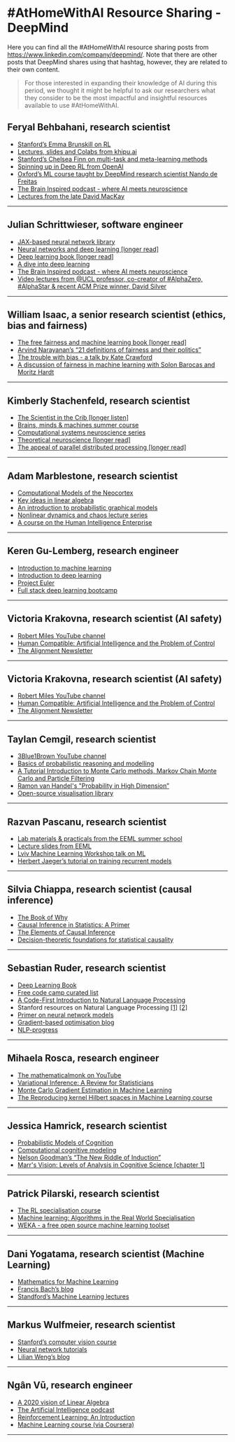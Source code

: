 # #AtHomeWithAI Resource Sharing - DeepMind

Here you can find all the #AtHomeWithAI resource sharing posts from https://www.linkedin.com/company/deepmind/. Note that there are other posts that DeepMind shares using that hashtag, however, they are related to their own content.

>  For those interested in expanding their knowledge of AI during this period, we thought it might be helpful to ask our researchers what they consider to be the most impactful and insightful resources available to use #AtHomeWithAI.

## Feryal Behbahani, research scientist


- [Stanford’s Emma Brunskill on RL](https://www.youtube.com/watch?v=FgzM3zpZ55o&amp;list=PLoROMvodv4rOSOPzutgyCTapiGlY2Nd8u)
- [Lectures, slides and Colabs from khipu.ai](https://github.com/khipu-ai/practicals-2019)
- [Stanford’s Chelsea Finn on multi-task and meta-learning methods](https://www.youtube.com/watch?v=0rZtSwNOTQo&list=PLoROMvodv4rMC6zfYmnD7UG3LVvwaITY5)
- [Spinning up in Deep RL from OpenAI](https://spinningup.openai.com/en/latest/)
- [Oxford’s ML course taught by DeepMind research scientist Nando de Freitas](https://www.cs.ox.ac.uk/people/nando.defreitas/machinelearning/)
- [The Brain Inspired podcast - where AI meets neuroscience](https://braininspired.co/podcast/)
- [Lectures from the late David MacKay](https://www.youtube.com/watch?v=BCiZc0n6COY&list=PLruBu5BI5n4aFpG32iMbdWoRVAA-Vcso6)
---
## Julian Schrittwieser, software engineer


- [JAX-based neural network library](https://github.com/deepmind/dm-haiku)
- [Neural networks and deep learning [longer read]](http://neuralnetworksanddeeplearning.com/)
- [Deep learning book [longer read]](http://www.deeplearningbook.org/)
- [A dive into deep learning](http://d2l.ai/)
- [The Brain Inspired podcast - where AI meets neuroscience](https://braininspired.co/podcast/)
- [Video lectures from @UCL professor, co-creator of #AlphaZero, #AlphaStar & recent ACM Prize winner, David Silver](https://www.youtube.com/playlist?list=PLqYmG7hTraZBiG_XpjnPrSNw-1XQaM_gB)
---

## William Isaac, a senior research scientist (ethics, bias and fairness)


- [The free fairness and machine learning book [longer read]](https://fairmlbook.org/)
- [Arvind Narayanan’s “21 definitions of fairness and their politics”](https://www.youtube.com/watch?v=jIXIuYdnyyk)
- [The trouble with bias - a talk by Kate Crawford](https://www.youtube.com/watch?v=fMym_BKWQzk)
- [A discussion of fairness in machine learning with Solon Barocas and Moritz Hardt ](https://vimeo.com/248490141)

---

## Kimberly Stachenfeld, research scientist


- [The Scientist in the Crib [longer listen]](https://adbl.co/2Wwp5pE)
- [Brains, minds & machines summer course](https://ocw.mit.edu/resources/res-9-003-brains-minds-and-machines-summer-course-summer-2015/introduction/)
- [Computational systems neuroscience series](https://mbl.hosted.panopto.com/Panopto/Pages/Sessions/List.aspx#folderID=%22cdb74179-b85f-4198-8f35-aa9901276ed4%22)
- [Theoretical neuroscience [longer read]](http://www.gatsby.ucl.ac.uk/~lmate/biblio/dayanabbott.pdf)
- [The appeal of parallel distributed processing [longer read]](https://stanford.edu/~jlmcc/papers/PDP/Chapter1.pdf)

---

## Adam Marblestone, research scientist


- [Computational Models of the Neocortex](http://web.stanford.edu/class/cs379c/calendar.html)
- [Key ideas in linear algebra](https://www.youtube.com/watch?v=O3NxvLC-5s4&feature=youtu.be&t=3221)
- [An introduction to probabilistic graphical models](https://ermongroup.github.io/cs228-notes/)
- [Nonlinear dynamics and chaos lecture series](https://www.youtube.com/playlist?list=PLbN57C5Zdl6j_qJA-pARJnKsmROzPnO9V)
- [A course on the Human Intelligence Enterprise](https://ocw.mit.edu/courses/electrical-engineering-and-computer-science/6-803-the-human-intelligence-enterprise-spring-2019/course-readings/)

---

## Keren Gu-Lemberg, research engineer


- [Introduction to machine learning](https://ocw.mit.edu/courses/electrical-engineering-and-computer-science/6-867-machine-learning-fall-2006/)
- [Introduction to deep learning](http://introtodeeplearning.com/)
- [Project Euler](https://projecteuler.net/)
- [Full stack deep learning bootcamp](https://fullstackdeeplearning.com/march2019)


---
## Victoria Krakovna, research scientist (AI safety)


- [Robert Miles YouTube channel](https://www.youtube.com/channel/UCLB7AzTwc6VFZrBsO2ucBMg/videos)
- [Human Compatible: Artificial Intelligence and the Problem of Control](https://books.google.co.uk/books/about/Human_Compatible.html?id=M1eFDwAAQBAJ&redir_esc=y)
- [The Alignment Newsletter](http://rohinshah.com/alignment-newsletter/)


---
## Victoria Krakovna, research scientist (AI safety)


- [Robert Miles YouTube channel](https://www.youtube.com/channel/UCLB7AzTwc6VFZrBsO2ucBMg/videos)
- [Human Compatible: Artificial Intelligence and the Problem of Control](https://books.google.co.uk/books/about/Human_Compatible.html?id=M1eFDwAAQBAJ&redir_esc=y)
- [The Alignment Newsletter](http://rohinshah.com/alignment-newsletter/)


---
## Taylan Cemgil, research scientist


- [3Blue1Brown YouTube channel](https://www.youtube.com/channel/UCYO_jab_esuFRV4b17AJtAw)
- [Basics of probabilistic reasoning and modelling](http://web4.cs.ucl.ac.uk/staff/D.Barber/pmwiki/pmwiki.php?n=Brml.HomePage)
- [A Tutorial Introduction to Monte Carlo methods, Markov Chain Monte Carlo and Particle Filtering](https://www.cmpe.boun.edu.tr/~cemgil/Courses/cmpe548/cmpe58n-lecture-notes.pdf)
- [Ramon van Handel's "Probability in High Dimension”](https://web.math.princeton.edu/~rvan/APC550.pdf)
- [Open-source visualisation library](https://observablehq.com/@mbostock)
---
## Razvan Pascanu, research scientist


- [Lab materials & practicals from the EEML summer school](https://github.com/eemlcommunity/PracticalSessions2019)
- [Lecture slides from EEML](https://www.eeml.eu/previous-editions/eeml19/resources)
- [Lviv Machine Learning Workshop talk on ML](https://www.youtube.com/watch?v=NnAvhTs_WJ8&feature=youtu.be)
- [Herbert Jaeger’s tutorial on training recurrent models](https://drive.google.com/file/d/1pUUlnJswxF3JveKhcfoopAUTvNxAyHaI/view)
---
## Silvia Chiappa, research scientist (causal inference)


- [The Book of Why](http://bayes.cs.ucla.edu/WHY/)
- [Causal Inference in Statistics: A Primer](https://books.google.co.uk/books/about/Causal_Inference_in_Statistics.html?id=IqCECwAAQBAJ&redir_esc=y)
- [The Elements of Causal Inference](https://mitpress.mit.edu/books/elements-causal-inference)
- [Decision-theoretic foundations for statistical causality](https://arxiv.org/pdf/2004.12493.pdf)
---

## Sebastian Ruder, research scientist


- [Deep Learning Book](http://www.deeplearningbook.org/)
- [Free code camp curated list](https://www.freecodecamp.org/news/every-single-machine-learning-course-on-the-internet-ranked-by-your-reviews-3c4a7b8026c0/)
- [A Code-First Introduction to Natural Language Processing](https://www.fast.ai/2019/07/08/fastai-nlp/)
- Stanford resources on Natural Language Processing [[1]](https://web.stanford.edu/~jurafsky/slp3/) [[2]](http://web.stanford.edu/class/cs224n/)
- [Primer on neural network models](https://www.jair.org/index.php/jair/article/view/11030)
- [Gradient-based optimisation blog](https://ruder.io/optimizing-gradient-descent/)
- [NLP-progress](http://nlpprogress.com/)

---
## Mihaela Rosca, research engineer 
- [The mathematicalmonk on YouTube](https://www.youtube.com/user/mathematicalmonk/featured)
- [Variational Inference: A Review for Statisticians](https://arxiv.org/abs/1601.00670)
- [Monte Carlo Gradient Estimation in Machine Learning](https://arxiv.org/abs/1906.10652)
- [The Reproducing kernel Hilbert spaces in Machine Learning course](http://www.gatsby.ucl.ac.uk/~gretton/coursefiles/rkhscourse.html)


---
## Jessica Hamrick, research scientist
- [Probabilistic Models of Cognition](https://probmods.org/)
- [Computational cognitive modeling](https://brendenlake.github.io/CCM-site)
- [Nelson Goodman’s “The New Riddle of Induction”](http://fitelson.org/confirmation/goodman_1955.pdf)
- [Marr's Vision: Levels of Analysis in Cognitive Science [chapter 1]](http://ling.umd.edu/~idsardi/728/Marr/Marr%20'Vision'%20Ch%201.pdf)


---
## Patrick Pilarski, research scientist
- [The RL specialisation course](https://www.coursera.org/specializations/reinforcement-learning)
- [Machine learning: Algorithms in the Real World Specialisation](https://www.coursera.org/specializations/machine-learning-algorithms-real-world)
- [WEKA - a free open source machine learning toolset](https://www.cs.waikato.ac.nz/ml/weka/)


--- 
## Dani Yogatama, research scientist (Machine Learning)
- [Mathematics for Machine Learning](https://mml-book.github.io/)
- [Francis Bach’s blog](https://francisbach.com/)
- [Standford’s Machine Learning lectures](https://www.youtube.com/playlist?list=PLoROMvodv4rMiGQp3WXShtMGgzqpfVfbU)


--- 
## Markus Wulfmeier, research scientist
- [Stanford’s computer vision course](http://cs231n.stanford.edu/)
- [Neural network tutorials](https://www.cs.toronto.edu/~hinton/nntut.html)
- [Lilian Weng’s blog](https://lilianweng.github.io/lil-log/)


--- 
## Ngân Vũ, research engineer
- [A 2020 vision of Linear Algebra](https://www.youtube.com/watch?v=YrHlHbtiSM0&list=PLUl4u3cNGP61iQEFiWLE21EJCxwmWvvek)
- [The Artificial Intelligence podcast](https://www.youtube.com/playlist?list=PLrAXtmErZgOdP_8GztsuKi9nrraNbKKp4)
- [Reinforcement Learning: An Introduction](http://incompleteideas.net/book/the-book-2nd.html)
- [Machine Learning course (via Coursera)](https://www.coursera.org/learn/machine-learning)


--- 